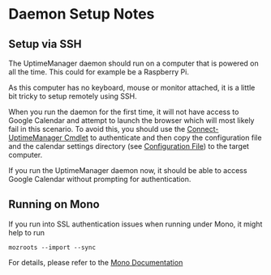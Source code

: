 Daemon Setup Notes
===================

Setup via SSH
--------------
The UptimeManager daemon should run on a computer that is powered on all the
time. This could for example be a Raspberry Pi.

As this computer has no keyboard, mouse or monitor attached, it is a little
bit tricky to setup remotely using SSH.

When you run the daemon for the first time, it will not have access to Google
Calendar and attempt to launch the browser which will most likely fail in
this scenario.
To avoid this, you should use the [Connect-UptimeManager Cmdlet](PowershellCmdlets.md)
to authenticate and then copy the configuration file and the calendar settings
directory (see [Configuration File](ConfigurationFile.md)) to the target computer.

If you run the UptimeManager daemon now, it should be able to access Google
Calendar without prompting for authentication.


Running on Mono
-----------------
If you run into SSL authentication issues when running under Mono,
it might help to run

    mozroots --import --sync
    
For details, please refer to the [Mono Documentation](http://www.mono-project.com/docs/faq/security/)
